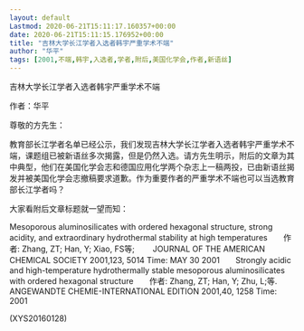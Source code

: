 ```yaml
---
layout: default
Lastmod: 2020-06-21T15:11:17.160357+00:00
date: 2020-06-21T15:11:15.176952+00:00
title: "吉林大学长江学者入选者韩宇严重学术不端"
author: "华平"
tags: [2001,不端,韩宇,入选者,学者,附后,美国化学会,作者,新语丝]
---
```


吉林大学长江学者入选者韩宇严重学术不端

作者：华平

尊敬的方先生：

教育部长江学者名单已经公示，我们发现吉林大学长江学者入选者韩宇严重学术不端，课题组已被新语丝多次揭露，但是仍然入选。请方先生明示，附后的文章为其中典型，他们在美国化学会志和德国应用化学两个杂志上一稿两投，已由新语丝揭发并被美国化学会志撤稿要求道歉。作为重要作者的严重学术不端也可以当选教育部长江学者吗？

大家看附后文章标题就一望而知：

Mesoporous aluminosilicates with ordered hexagonal structure, strong acidity, and extraordinary hydrothermal stability at high temperatures　　作者: Zhang, ZT; Han, Y; Xiao, FS等; 　　JOURNAL OF THE AMERICAN CHEMICAL SOCIETY 2001,123, 5014   Time: MAY 30 2001　　Strongly acidic and high-temperature hydrothermally stable mesoporous aluminosilicates with ordered hexagonal structure　　作者: Zhang, ZT; Han, Y; Zhu, L;等.　　ANGEWANDTE CHEMIE-INTERNATIONAL EDITION   2001,40, 1258 Time: 2001

(XYS20160128)


